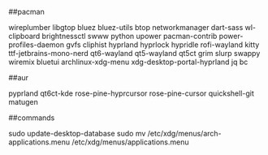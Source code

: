 ##pacman

wireplumber libgtop bluez bluez-utils btop networkmanager dart-sass wl-clipboard brightnessctl swww python upower pacman-contrib power-profiles-daemon gvfs cliphist hyprland hyprlock hypridle rofi-wayland kitty ttf-jetbrains-mono-nerd qt6-wayland qt5-wayland qt5ct grim slurp swappy wiremix bluetui archlinux-xdg-menu xdg-desktop-portal-hyprland jq bc

##aur

pyprland qt6ct-kde rose-pine-hyprcursor rose-pine-cursor quickshell-git matugen 

##commands

sudo update-desktop-database
sudo mv /etc/xdg/menus/arch-applications.menu /etc/xdg/menus/applications.menu 

